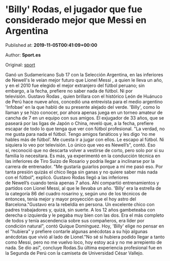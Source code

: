 
# 'Billy' Rodas, el jugador que fue considerado mejor que Messi en Argentina

Published at: **2019-11-05T00:41:09+00:00**

Author: **Sport.es**

Original: [sport](https://www.sport.es/es/noticias/futbol-america/billy-rodas-jugador-que-fue-considerado-mejor-messi-argentina-7714713)

Ganó un Sudamericano Sub 17 con la Selección Argentina, en las inferiores de Newell's le veían mejor futuro que Lionel Messi , a quien le lleva un año, y en el 2010 fue elegido el mejor extranjero del fútbol peruano; sin embargo, a la fecha, prefiere no saber nada de fútbol. Ni por televisión. Gustavo Rodas , quien brillara con el histórico León de Huánuco de Perú hace nueve años, concedió una entrevista para el medio argentino 'Infobae' en la que habló de su presente alejado del verde.
'Billy', como lo llaman y se hizo conocer, por ahora apenas juega en un torneo amateur de cancha de 7 en un equipo con sus amigos. El exjugador de 33 años, que se paseará por las ligas de Japón o China, reveló que, a la fecha, prefiere escapar de todo lo que tenga que ver con fútbol profesional. "La verdad, no me gusta para nada el fútbol. Tengo amigos fanáticos y les digo ‘no me hables más de fútbol’. Me cuesta ir a jugar con ellos. Le escapo al fútbol. Ni siquiera lo veo por televisión. Lo único que veo es Newell’s", contó.
Eso sí, reconoció que no descarta volver a vestirse de corto, pero solo por si su familia lo necesitara. Es más, ya experimentó en la conducción técnica en las inferiores de Tiro Suizo de Rosario y podría llegar a inclinarse por la carrera de entrenador. "Me gustaría guiarlos porque a mí me pasó eso. Por tanta presión quizás el chico llega sin ganas y no quiere saber más nada con el fútbol", explicó.
Gustavo Rodas llegó a las inferiores de Newell’s cuando tenía apenas 7 años. Ahí compartió entrenamientos y partidos con Lionel Messi, al que le llevaba un año. 'Billy' era la estrella de la categoría 86 del cuadro rosarino y, según uno de los técnicos de entonces, tenía mejor y mayor proyección que el hoy astro del Barcelona."Gustavo era la rebeldía en persona. Un excelente chico con padres trabajadores y, quizá, sin suerte. A los 12 años gambeteaba con derecha o izquierda y le pegaba muy bien con las dos. Era el más completo de todos y tenía ascendencia sobre sus compañeros, era líder por condición natural", contó Quique Domínguez.
Hoy, 'Billy' elige no pensar en el "hubiera" y prefiere contarle algunas anécdotas a su hijo algunas anécdotas que vivió al lado de Lionel."No sé si hubiera podido llegar a tanto como Messi, pero no me vuelvo loco, hoy estoy acá y no me arrepiento de nada. Se dio así", concluye Rodas.Su última experiencia profesional fue en la Segunda de Perú con la camiseta de Universidad César Vallejo. 
